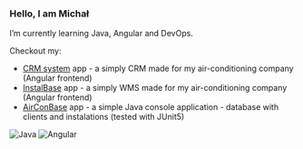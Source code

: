 ### Hello, I am Michał

I’m currently learning Java, Angular and DevOps.

Checkout my:
- [CRM system](https://github.com/Dirtyloop/CRM_backend) app - a simply CRM made for my air-conditioning company (Angular frontend)
- [InstalBase](https://github.com/Dirtyloop/InstalBase) app - a simply WMS made for my air-conditioning company (Angular frontend)
- [AirConBase](https://github.com/Dirtyloop/AirConBase) app - a simple Java console application - database with clients and instalations (tested with JUnit5)

![Java](https://img.shields.io/badge/java-%23ED8B00.svg?style=for-the-badge&logo=java&logoColor=white) ![Angular](https://img.shields.io/badge/angular-%23DD0031.svg?style=for-the-badge&logo=angular&logoColor=white)

<!--
**Dirtyloop/Dirtyloop** is a ✨ _special_ ✨ repository because its `README.md` (this file) appears on your GitHub profile.

Here are some ideas to get you started:

- 🔭 I’m currently working on ...
- 🌱 I’m currently learning ...
- 👯 I’m looking to collaborate on ...
- 🤔 I’m looking for help with ...
- 💬 Ask me about ...
- 📫 How to reach me: ...
- 😄 Pronouns: ...
- ⚡ Fun fact: ...
-->
